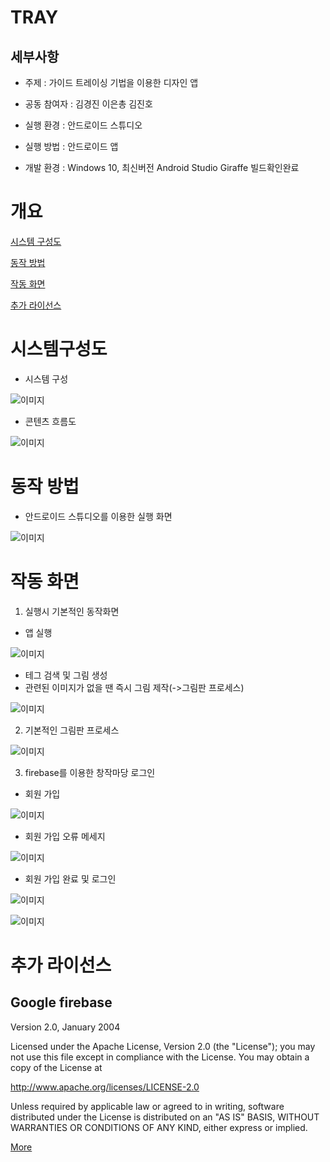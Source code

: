# TRAY
## 세부사항
- 주제 : 가이드 트레이싱 기법을 이용한 디자인 앱

- 공동 참여자 : 김경진 이은총 김진호

- 실행 환경 : 안드로이드 스튜디오

- 실행 방법 : 안드로이드 앱

- 개발 환경 : Windows 10, 최신버전 Android Studio Giraffe 빌드확인완료

# 개요

[시스템 구성도](#시스템구성도)

[동작 방법](#동작-방법)

[작동 화면](#작동-화면)

[추가 라이선스](#추가-라이선스)

# 시스템구성도

- 시스템 구성

![이미지](./images/Sys.png)

- 콘텐츠 흐름도

![이미지](./images/Flowchart.png)

# 동작 방법
- 안드로이드 스튜디오를 이용한 실행 화면

![이미지](./images/10.gif)

# 작동 화면

1. 실행시 기본적인 동작화면

- 앱 실행

![이미지](./images/1.gif)

* 테그 검색 및 그림 생성
* 관련된 이미지가 없을 땐 즉시 그림 제작(->그림판 프로세스)

![이미지](./images/2.gif)

2. 기본적인 그림판 프로세스

![이미지](./images/7.gif)

3. firebase를 이용한 창작마당 로그인

- 회원 가입

![이미지](./images/3.gif)

- 회원 가입 오류 메세지

![이미지](./images/4.gif)

- 회원 가입 완료 및 로그인

![이미지](./images/5.gif)

![이미지](./images/6.gif)


# 추가 라이선스
## Google firebase
Version 2.0, January 2004

Licensed under the Apache License, Version 2.0 (the "License"); you may not use this file except in compliance with the License. You may obtain a copy of the License at

http://www.apache.org/licenses/LICENSE-2.0

Unless required by applicable law or agreed to in writing, software distributed under the License is distributed on an "AS IS" BASIS, WITHOUT WARRANTIES OR CONDITIONS OF ANY KIND, either express or implied.

[More](https://github.com/firebase/quickstart-android/blob/master/LICENSE)
